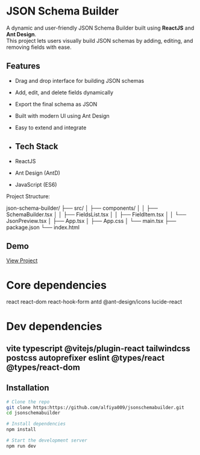 # JSON Schema Builder

A dynamic and user-friendly JSON Schema Builder built using **ReactJS** and **Ant Design**.  
This project lets users visually build JSON schemas by adding, editing, and removing fields with ease.

## Features

-  Drag and drop interface for building JSON schemas
-  Add, edit, and delete fields dynamically
-  Export the final schema as JSON
-  Built with modern UI using Ant Design
-  Easy to extend and integrate

-  ## Tech Stack

- ReactJS
- Ant Design (AntD)
- JavaScript (ES6)


Project Structure:

json-schema-builder/
├── src/
│   ├── components/
│   │   ├── SchemaBuilder.tsx
│   │   ├── FieldsList.tsx
│   │   ├── FieldItem.tsx
│   │   └── JsonPreview.tsx
│   ├── App.tsx
│   ├── App.css
│   └── main.tsx
├── package.json
└── index.html

## Demo
 [View Project](https://jsonschemabuilder-gamma.vercel.app/)


# Core dependencies
react
react-dom
react-hook-form
antd
@ant-design/icons
lucide-react

# Dev dependencies
vite
typescript
@vitejs/plugin-react
tailwindcss
postcss
autoprefixer
eslint
@types/react
@types/react-dom
---

## Installation

```bash
# Clone the repo
git clone https:https://github.com/alfiya009/jsonschemabuilder.git
cd jsonschemabuilder

# Install dependencies
npm install

# Start the development server
npm run dev




